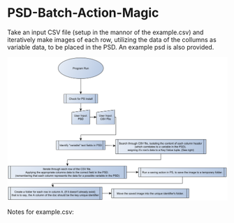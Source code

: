 # PSD-Batch-Action-Magic
Take an input CSV file (setup in the mannor of the example.csv) and iteratively make images of each row, utilizing the data of the collumns as variable data, to be placed in the PSD. An example psd is also provided. 

![Conceptual Graph](/Docs/ConceptualGraphBase.png)




Notes for example.csv:
